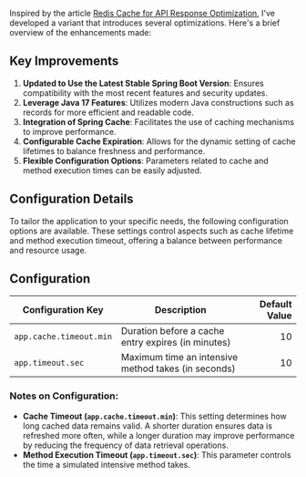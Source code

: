 
Inspired by the article [Redis Cache for API Response Optimization](https://medium.com/@ayushjung63/redis-cache-for-api-response-optimization-54a508d9e79c), 
I've developed a variant that introduces several optimizations. 
Here's a brief overview of the enhancements made:

## Key Improvements

1. **Updated to Use the Latest Stable Spring Boot Version**: Ensures compatibility with the most recent features and security updates.
2. **Leverage Java 17 Features**: Utilizes modern Java constructions such as records for more efficient and readable code.
3. **Integration of Spring Cache**: Facilitates the use of caching mechanisms to improve performance.
4. **Configurable Cache Expiration**: Allows for the dynamic setting of cache lifetimes to balance freshness and performance.
5. **Flexible Configuration Options**: Parameters related to cache and method execution times can be easily adjusted.

## Configuration Details

To tailor the application to your specific needs, the following configuration options are available. These settings control aspects such as cache lifetime and method execution timeout, offering a balance between performance and resource usage.

## Configuration

| Configuration Key       | Description                                         | Default Value |
|-------------------------|-----------------------------------------------------|--------------:|
| `app.cache.timeout.min` | Duration before a cache entry expires (in minutes)  |            10 |
| `app.timeout.sec`       | Maximum time an intensive method takes (in seconds) |            10 |

### Notes on Configuration:

- **Cache Timeout (`app.cache.timeout.min`)**: This setting determines how long cached data remains valid. A shorter duration ensures data is refreshed more often, while a longer duration may improve performance by reducing the frequency of data retrieval operations.
- **Method Execution Timeout (`app.timeout.sec`)**: This parameter controls the time a simulated intensive method takes.